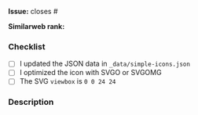<!--
Before opening your pull request, have a quick look at our contribution guidelines:
https://github.com/simple-icons/simple-icons/blob/develop/CONTRIBUTING.md

Consider adding a preview image of your submission using:
https://wasm.simpleicons.org/preview
-->

**Issue:** closes #

**Similarweb rank:**

<!--
The Similarweb rank can be retrieved at https://www.similarweb.com
Please see our contributing guidelines for more details on how we assess a brand's popularity.
-->

### Checklist

- [ ] I updated the JSON data in `_data/simple-icons.json`
- [ ] I optimized the icon with SVGO or SVGOMG
- [ ] The SVG `viewbox` is `0 0 24 24`

### Description

<!--
Anything relevant, for example:
  - Why did you pick the hex value?
  - Did you manually vectorize the logo?
  - Have you used multiple sources?
  - etc.
-->
